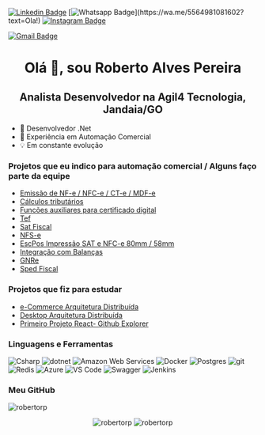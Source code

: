 [![Linkedin Badge](https://img.shields.io/badge/-LinkedIn-blue?style=flat-square&logo=Linkedin&logoColor=white&link=https://www.linkedin.com/in/robertoalves18/)](https://www.linkedin.com/in/robertoalves18/)
[![Whatsapp Badge](https://img.shields.io/badge/-Whatsapp-4CA143?style=flat-square&labelColor=4CA143&logo=whatsapp&logoColor=white&link=https://wa.me/5564981081602?text=Ola!)](https://wa.me/5564981081602?text=Ola!) 
[![Instagram Badge](https://img.shields.io/badge/-Instagram-C13584?style=flat-square&labelColor=C13584&logo=instagram&logoColor=white&link=https://www.instagram.com/robertolves/)](https://www.instagram.com/robertolves/)

[![Gmail Badge](https://img.shields.io/badge/-robertoalvespereira18@gmail.com-c14438?style=flat-square&logo=gmail&logoColor=white&link=mailto:robertoalvespereira18@gmail.com)](mailto:robertoalvespereira18@gmail.com) 


<h1 align="center">Olá 👋, sou Roberto Alves Pereira</h1>
<h2 align="center">Analista Desenvolvedor na Agil4 Tecnologia, Jandaia/GO</h2>

- 💜 Desenvolvedor .Net
- 👔 Experiência em Automação Comercial
- 💡  Em constante evolução

### Projetos que eu indico para automação comercial / Alguns faço parte da equipe 
<ul> 
 <li><a href="https://github.com/ZeusAutomacao/DFe.NET" target="_blank" >Emissão de NF-e / NFC-e / CT-e / MDF-e</a></li>
 <li><a href="https://github.com/AutomacaoNet/MotorTributarioNet" target="_blank" >Cálculos tributários</a></li>
 <li><a href="https://github.com/AutomacaoNet/CertificadoExtNet" target="_blank" >Funcões auxiliares para certificado digital</a></li>
 <li><a href="https://github.com/SistemaFusion/Tef" target="_blank" >Tef</a></li>
 <li><a href="https://github.com/ACBrNet/ACBr.Net.Sat" target="_blank" >Sat Fiscal</a></li> 
  <li><a href="https://github.com/ACBrNet/ACBr.Net.NFSe" target="_blank" >NFS-e</a></li> 
  <li><a href="https://github.com/marcosgerene/Gerene.DFe.EscPos" target="_blank" >EscPos Impressão SAT e NFC-e 80mm / 58mm</a></li> 
  <li><a href="https://github.com/marcosgerene/Gerene.Balanca" target="_blank" >Integração com Balanças</a></li> 
  <li><a href="https://github.com/marcosgerene/Gerene.Gnre" target="_blank" >GNRe</a></li> 
  <li><a href="https://github.com/osamueloliveira/fiscalbr.net" target="_blank" >Sped Fiscal</a></li> 
</ul>

### Projetos que fiz para estudar
 <ul>
  <li><a href="https://github.com/robertorp/NerdStoreEnterprise-Estudo-Desenvolvedor-IO" target="_blank" >e-Commerce Arquitetura Distribuída</a></li>
  <li><a href="https://github.com/robertorp/AppEstoqueFacil" target="_blank" >Desktop Arquitetura Distribuída</a></li>
  <li><a href="https://github.com/robertorp/github-explorer-react-js" target="_blank">Primeiro Projeto React- Github Explorer</a></li>
 </ul>

### Linguagens e Ferramentas
<p>
  <img alt="Csharp" src="https://img.shields.io/badge/-C%23-7c209C?style=flat-square&logo=c-sharp&logoColor=white" />
  <img alt="dotnet" src="https://img.shields.io/badge/-.NET-702D91?style=flat-square&logo=.net&logoColor=white" />
  <img alt="Amazon Web Services" src="https://img.shields.io/badge/-AWS-e9b040?style=flat-square&logo=amazon%20aws&logoColor=white" />
  <img alt="Docker" src="https://img.shields.io/badge/-Docker-46a2f1?style=flat-square&logo=docker&logoColor=white" />
  <img alt="Postgres" src="https://img.shields.io/badge/-Postgres-338791?style=flat-square&logo=postgresql&logoColor=white" />
  <img alt="git" src="https://img.shields.io/badge/-Git-F05032?style=flat-square&logo=git&logoColor=white" />
  <img alt="Redis" src="https://img.shields.io/badge/-Redis-e93940?style=flat-square&logo=redis&logoColor=white" />
  <img alt="Azure" src="https://img.shields.io/badge/-Azure-0989D6?style=flat-square&logo=microsoft%20azure&logoColor=white" />
  <img alt="VS Code" src="https://img.shields.io/badge/-Code-1073C9?style=flat-square&logo=visual%20studio%20code&logoColor=white" />
  <img alt="Swagger" src="https://img.shields.io/badge/-Swagger-47bb40?style=flat-square&logo=swagger&logoColor=white" />
  <img alt="Jenkins" src="https://img.shields.io/badge/-Jenkins-47bb40?style=flat-square&logo=jenkins&logoColor=white" />
</p>


### Meu GitHub
<img src="https://komarev.com/ghpvc/?username=robertorp&label=Visualizações+de+perfil&style=flat-square&color=grey" alt="robertorp" />
<p align="center">
<img src="https://github-readme-stats.vercel.app/api/top-langs/?username=robertorp&layout=compact" alt="robertorp" />
<img src="https://github-readme-stats.vercel.app/api?username=robertorp&show_icons=true" alt="robertorp" />
</p>
